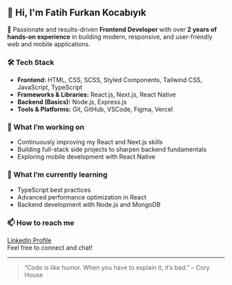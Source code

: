 ## 👋 Hi, I'm Fatih Furkan Kocabıyık

🎯 Passionate and results-driven **Frontend Developer** with over **2 years of hands-on experience** in building modern, responsive, and user-friendly web and mobile applications.

### 🛠️ Tech Stack
- **Frontend:** HTML, CSS, SCSS, Styled Components, Tailwind CSS, JavaScript, TypeScript  
- **Frameworks & Libraries:** React.js, Next.js, React Native  
- **Backend (Basics):** Node.js, Express.js  
- **Tools & Platforms:** Git, GitHub, VSCode, Figma, Vercel

### 🚀 What I’m working on
- Continuously improving my React and Next.js skills
- Building full-stack side projects to sharpen backend fundamentals
- Exploring mobile development with React Native

### 🌱 What I’m currently learning
- TypeScript best practices
- Advanced performance optimization in React
- Backend development with Node.js and MongoDB

### 📫 How to reach me
[LinkedIn Profile](https://www.linkedin.com/in/ffurkan/)  
Feel free to connect and chat!

---

> “Code is like humor. When you have to explain it, it’s bad.” – Cory House
